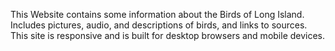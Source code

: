 This Website contains some information about the Birds of Long Island.
Includes pictures, audio, and descriptions of birds, and links to sources.
This site is responsive and is built for desktop browsers and mobile devices.
